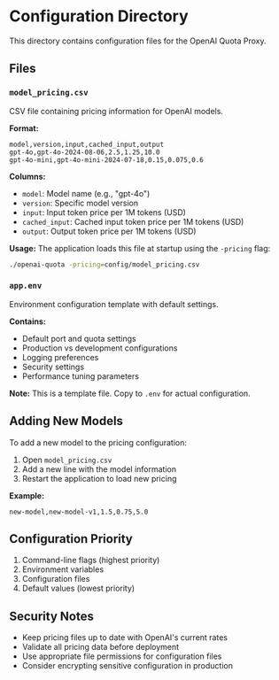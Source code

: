 # Configuration Directory

This directory contains configuration files for the OpenAI Quota Proxy.

## Files

### `model_pricing.csv`
CSV file containing pricing information for OpenAI models.

**Format:**
```csv
model,version,input,cached_input,output
gpt-4o,gpt-4o-2024-08-06,2.5,1.25,10.0
gpt-4o-mini,gpt-4o-mini-2024-07-18,0.15,0.075,0.6
```

**Columns:**
- `model`: Model name (e.g., "gpt-4o")
- `version`: Specific model version 
- `input`: Input token price per 1M tokens (USD)
- `cached_input`: Cached input token price per 1M tokens (USD)
- `output`: Output token price per 1M tokens (USD)

**Usage:**
The application loads this file at startup using the `-pricing` flag:
```bash
./openai-quota -pricing=config/model_pricing.csv
```

### `app.env`
Environment configuration template with default settings.

**Contains:**
- Default port and quota settings
- Production vs development configurations
- Logging preferences
- Security settings
- Performance tuning parameters

**Note:** This is a template file. Copy to `.env` for actual configuration.

## Adding New Models

To add a new model to the pricing configuration:

1. Open `model_pricing.csv`
2. Add a new line with the model information
3. Restart the application to load new pricing

**Example:**
```csv
new-model,new-model-v1,1.5,0.75,5.0
```

## Configuration Priority

1. Command-line flags (highest priority)
2. Environment variables
3. Configuration files
4. Default values (lowest priority)

## Security Notes

- Keep pricing files up to date with OpenAI's current rates
- Validate all pricing data before deployment
- Use appropriate file permissions for configuration files
- Consider encrypting sensitive configuration in production
